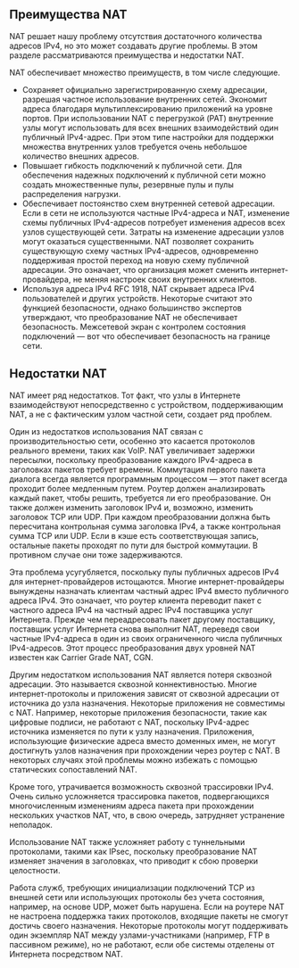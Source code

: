 <!-- 6.3.1 -->
## Преимущества NAT

NAT решает нашу проблему отсутствия достаточного количества адресов IPv4, но это может создавать другие проблемы. В этом разделе рассматриваются преимущества и недостатки NAT.

NAT обеспечивает множество преимуществ, в том числе следующие.

* Сохраняет официально зарегистрированную схему адресации, разрешая частное использование внутренних сетей. Экономит адреса благодаря мультиплексированию приложений на уровне портов. При использовании NAT с перегрузкой (PAT) внутренние узлы могут использовать для всех внешних взаимодействий один публичный IPv4-адрес. При этом типе настройки для поддержки множества внутренних узлов требуется очень небольшое количество внешних адресов.
* Повышает гибкость подключений к публичной сети. Для обеспечения надежных подключений к публичной сети можно создать множественные пулы, резервные пулы и пулы распределения нагрузки.
* Обеспечивает постоянство схем внутренней сетевой адресации. Если в сети не используются частные IPv4-адреса и NAT, изменение схемы публичных IPv4-адресов потребует изменения адресов всех узлов существующей сети. Затраты на изменение адресации узлов могут оказаться существенными. NAT позволяет сохранить существующую схему частных IPv4-адресов, одновременно поддерживая простой переход на новую схему публичной адресации. Это означает, что организация может сменить интернет-провайдера, не меняя настроек своих внутренних клиентов.
* Используя адреса IPv4 RFC 1918, NAT скрывает адреса IPv4 пользователей и других устройств. Некоторые считают это функцией безопасности, однако большинство экспертов утверждают, что преобразование NAT не обеспечивает безопасность. Межсетевой экран с контролем состояния подключений — вот что обеспечивает безопасность на границе сети.

<!-- 6.3.2 -->
## Недостатки NAT

NAT имеет ряд недостатков. Тот факт, что узлы в Интернете взаимодействуют непосредственно с устройством, поддерживающим NAT, а не с фактическим узлом частной сети, создает ряд проблем.

Один из недостатков использования NAT связан с производительностью сети, особенно это касается протоколов реального времени, таких как VoIP. NAT увеличивает задержки пересылки, поскольку преобразование каждого IPv4-адреса в заголовках пакетов требует времени. Коммутация первого пакета диалога всегда является программным процессом — этот пакет всегда проходит более медленным путем. Роутер должен анализировать каждый пакет, чтобы решить, требуется ли его преобразование. Он также должен изменить заголовок IPv4 и, возможно, изменить заголовок TCP или UDP. При каждом преобразовании должна быть пересчитана контрольная сумма заголовка IPv4, а также контрольная сумма TCP или UDP. Если в кэше есть соответствующая запись, остальные пакеты проходят по пути для быстрой коммутации. В противном случае они тоже задерживаются.

Эта проблема усугубляется, поскольку пулы публичных адресов IPv4 для интернет-провайдеров истощаются. Многие интернет-провайдеры вынуждены назначать клиентам частный адрес IPv4 вместо публичного адреса IPv4. Это означает, что роутер клиента переводит пакет с частного адреса IPv4 на частный адрес IPv4 поставщика услуг Интернета. Прежде чем переадресовать пакет другому поставщику, поставщик услуг Интернета снова выполнит NAT, переведя свои частные IPv4-адреса в один из своих ограниченного числа публичных IPv4-адресов. Этот процесс преобразования двух уровней NAT известен как Carrier Grade NAT, CGN.

Другим недостатком использования NAT является потеря сквозной адресации. Это называется сквозной коннективностью. Многие интернет-протоколы и приложения зависят от сквозной адресации от источника до узла назначения. Некоторые приложения не совместимы с NAT. Например, некоторые приложения безопасности, такие как цифровые подписи, не работают с NAT, поскольку IPv4-адрес источника изменяется по пути к узлу назначения. Приложения, использующие физические адреса вместо доменных имен, не могут достигнуть узлов назначения при прохождении через роутер с NAT. В некоторых случаях этой проблемы можно избежать с помощью статических сопоставлений NAT.

Кроме того, утрачивается возможность сквозной трассировки IPv4. Очень сильно усложняется трассировка пакетов, подвергающихся многочисленным изменениям адреса пакета при прохождении нескольких участков NAT, что, в свою очередь, затрудняет устранение неполадок.

Использование NAT также усложняет работу с туннельными протоколами, такими как IPsec, поскольку преобразование NAT изменяет значения в заголовках, что приводит к сбою проверки целостности.

Работа служб, требующих инициализации подключений TCP из внешней сети или использующих протоколы без учета состояния, например, на основе UDP, может быть нарушена. Если на роутере NAT не настроена поддержка таких протоколов, входящие пакеты не смогут достичь своего назначения. Некоторые протоколы могут поддерживать один экземпляр NAT между узлами-участниками (например, FTP в пассивном режиме), но не работают, если обе системы отделены от Интернета посредством NAT.

<!-- 6.3.3 -->
<!-- quiz -->

